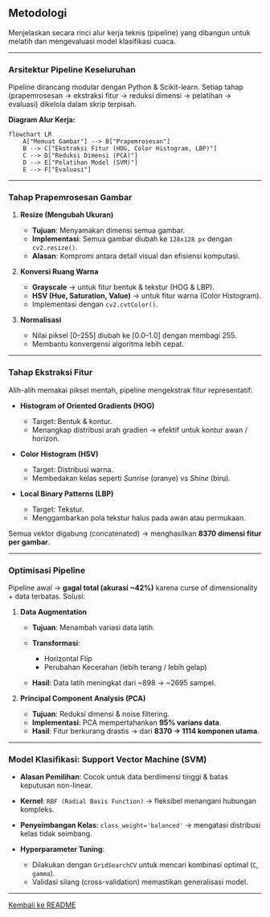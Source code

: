 ## Metodologi

Menjelaskan secara rinci alur kerja teknis (pipeline) yang dibangun untuk melatih dan mengevaluasi model klasifikasi cuaca.

---

### Arsitektur Pipeline Keseluruhan

Pipeline dirancang modular dengan Python & Scikit-learn.
Setiap tahap (prapemrosesan → ekstraksi fitur → reduksi dimensi → pelatihan → evaluasi) dikelola dalam skrip terpisah.

**Diagram Alur Kerja:**

```mermaid
flowchart LR
    A["Memuat Gambar"] --> B["Prapemrosesan"]
    B --> C["Ekstraksi Fitur (HOG, Color Histogram, LBP)"]
    C --> D["Reduksi Dimensi (PCA)"]
    D --> E["Pelatihan Model (SVM)"]
    E --> F["Evaluasi"]
```

---

### Tahap Prapemrosesan Gambar

1. **Resize (Mengubah Ukuran)**

   * **Tujuan**: Menyamakan dimensi semua gambar.
   * **Implementasi**: Semua gambar diubah ke `128x128 px` dengan `cv2.resize()`.
   * **Alasan**: Kompromi antara detail visual dan efisiensi komputasi.

2. **Konversi Ruang Warna**

   * **Grayscale** → untuk fitur bentuk & tekstur (HOG & LBP).
   * **HSV (Hue, Saturation, Value)** → untuk fitur warna (Color Histogram).
   * Implementasi dengan `cv2.cvtColor()`.

3. **Normalisasi**

   * Nilai piksel [0–255] diubah ke [0.0–1.0] dengan membagi 255.
   * Membantu konvergensi algoritma lebih cepat.

---

### Tahap Ekstraksi Fitur

Alih-alih memakai piksel mentah, pipeline mengekstrak fitur representatif:

* **Histogram of Oriented Gradients (HOG)**

  * Target: Bentuk & kontur.
  * Menangkap distribusi arah gradien → efektif untuk kontur awan / horizon.

* **Color Histogram (HSV)**

  * Target: Distribusi warna.
  * Membedakan kelas seperti *Sunrise* (oranye) vs *Shine* (biru).

* **Local Binary Patterns (LBP)**

  * Target: Tekstur.
  * Menggambarkan pola tekstur halus pada awan atau permukaan.

Semua vektor digabung (concatenated) → menghasilkan **8370 dimensi fitur per gambar**.

---

### Optimisasi Pipeline

Pipeline awal → **gagal total (akurasi ~42%)** karena curse of dimensionality + data terbatas.
Solusi:

1. **Data Augmentation**

   * **Tujuan**: Menambah variasi data latih.
   * **Transformasi**:

     * Horizontal Flip
     * Perubahan Kecerahan (lebih terang / lebih gelap)
   * **Hasil**: Data latih meningkat dari ~898 → ~2695 sampel.

2. **Principal Component Analysis (PCA)**

   * **Tujuan**: Reduksi dimensi & noise filtering.
   * **Implementasi**: PCA mempertahankan **95% varians data**.
   * **Hasil**: Fitur berkurang drastis → dari **8370 → 1114 komponen utama**.

---

### Model Klasifikasi: Support Vector Machine (SVM)

* **Alasan Pemilihan**: Cocok untuk data berdimensi tinggi & batas keputusan non-linear.
* **Kernel**: `RBF (Radial Basis Function)` → fleksibel menangani hubungan kompleks.
* **Penyeimbangan Kelas**: `class_weight='balanced'` → mengatasi distribusi kelas tidak seimbang.
* **Hyperparameter Tuning**:

  * Dilakukan dengan `GridSearchCV` untuk mencari kombinasi optimal (`C`, `gamma`).
  * Validasi silang (cross-validation) memastikan generalisasi model.

---

[Kembali ke README](../README.md)
